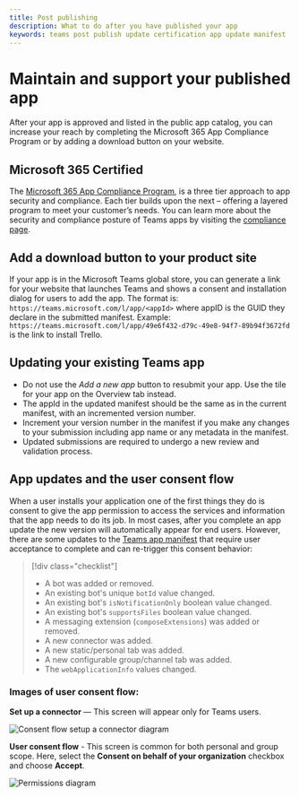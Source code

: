 ```yaml
---
title: Post publishing 
description: What to do after you have published your app 
keywords: teams post publish update certification app update manifest 
---
```


# Maintain and support your published app 

After your app is approved and listed in the public app catalog, you can increase your reach by completing the Microsoft 365 App Compliance Program or by adding a download button on your website.

## Microsoft 365 Certified

The [Microsoft 365 App Compliance Program](./application-certification.md), is a three tier approach to app security and compliance. Each tier builds upon the next – offering a layered program to meet your customer’s needs. You can learn more about the security and compliance posture of Teams apps by visiting the [compliance page](https://docs.microsoft.com/microsoft-365-app-certification/teams/teams-apps).

## Add a download button to your product site

If your app is in the Microsoft Teams global store, you can generate a link for your website that launches Teams and shows a consent and installation dialog for users to add the app.
The format is:  `https://teams.microsoft.com/l/app/<appId>` where appID is the GUID they declare in the submitted manifest.
Example: `https://teams.microsoft.com/l/app/49e6f432-d79c-49e8-94f7-89b94f3672fd` is the link to install Trello.

## Updating your existing Teams app

* Do not use the *Add a new app* button to resubmit your app. Use the tile for your app on the Overview tab instead.
* The appId in the updated manifest should be the same as in the current manifest, with an incremented version number.
* Increment your version number in the manifest if you make any changes to your submission including app name or any metadata in the manifest.
* Updated submissions are required to undergo a new review and validation process.

## App updates and the user consent flow

When a user installs your application one of the first things they do is consent to give the app permission to access the services and information that the app needs to do its job. In most cases, after you complete an app update the new version will automatically appear for end users. However, there are some updates to the [Teams app manifest](../../../../resources/schema/manifest-schema.md) that require user acceptance to complete and can re-trigger this consent behavior:

 >[!div class="checklist"]
>
> * A bot was added or removed.
> * An existing bot's unique `botId` value changed.
> * An existing bot's `isNotificationOnly` boolean value changed.
> * An existing bot's `supportsFiles` boolean value changed.
> * A messaging extension (`composeExtensions`) was added or removed.
> * A new connector was added.
> * A new static/personal tab was added.
> * A new configurable group/channel tab was added.
> * The `webApplicationInfo` values changed.
>

### Images of user consent flow:

**Set up a connector** —  This screen will appear only for Teams users.

![Consent flow setup a connector diagram](../../../assets/images/connector-teams-consentflow.png)

**User consent flow** - This screen is common for both personal and group scope. Here, select the **Consent on behalf of your organization** checkbox and choose **Accept**.

![Permissions diagram](../../../assets/images/user-consent-flow.png)
